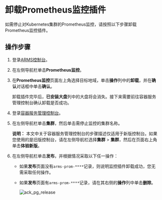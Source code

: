 # 卸载Prometheus监控插件

如需停止对Kubernetes集群的Prometheus监控，请按照以下步骤卸载Prometheus监控插件。

## 操作步骤

1.  登录[ARMS控制台](https://arms-ap-southeast-1.console.aliyun.com/#/home)。

2.  在左侧导航栏单击**Prometheus监控**。

3.  在**Prometheus监控**页面左上角选择目标地域，单击**操作**列中的**卸载**，并在**确认**对话框中单击**确认**。

    卸载插件完毕后，**已安装大盘**列中的大盘将会消失。接下来需要前往容器服务管理控制台确认卸载是否成功。

4.  登录[容器服务管理控制台](https://cs.console.aliyun.com)。

5.  在左侧导航栏单击**集群**，然后单击需停止监控的集群名称。

    **说明：** 本文中关于容器服务管理控制台的步骤描述仅适用于新版控制台。如果您使用的是旧版控制台，请在左侧导航栏选择**集群** \> **集群**，然后在页面右上角单击**体验新版**。

6.  在左侧导航栏单击**发布**，并根据情况采取以下任一操作：

    -   如果**发布**页面没有`arms-prom-****`记录，则说明监控插件卸载成功，您无需采取任何操作。
    -   如果**发布**页面有`arms-prom-****`记录，请在其右侧的**操作**列中单击**删除**。

        ![ack_pg_release](https://static-aliyun-doc.oss-accelerate.aliyuncs.com/assets/img/zh-CN/4616183161/p143010.png)


